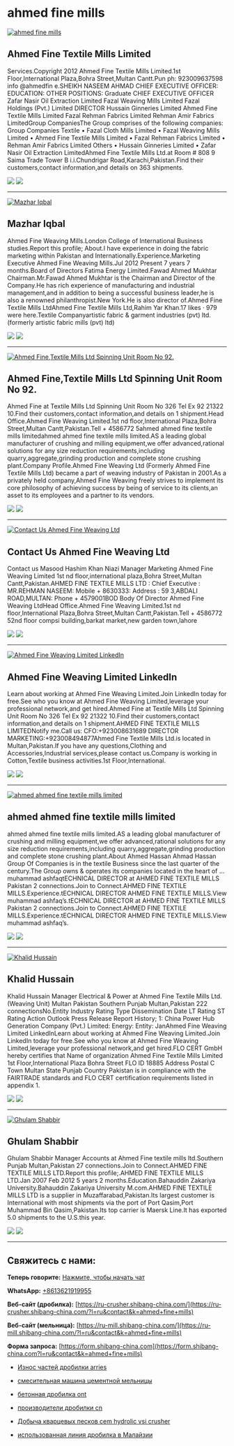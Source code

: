 # ahmed fine mills

<a href="https://swt.shibang-china.com/?l=ru&img&k=ahmed+fine+mills" target="_blank">![ahmed fine mills](http://static.shibang-china.com/all-800x300/119.jpg)</a>

## Ahmed Fine Textile Mills Limited
Services.Copyright 2012 Ahmed Fine Textile Mills Limited.1st Floor,International Plaza,Bohra Street,Multan Cantt.Pun ph: 923009637598 info @ahmedfin e.SHEIKH NASEEM AHMAD CHIEF EXECUTIVE OFFICER: EDUCATION: OTHER POSITIONS: Graduate CHIEF EXECUTIVE OFFICER Zafar Nasir Oil Extraction Limited Fazal Weaving Mills Limited Fazal Holdings (Pvt.) Limited DIRECTOR Hussain Ginneries Limited Ahmed Fine Textile Mills Limited Fazal Rehman Fabrics Limited Rehman Amir Fabrics LimitedGroup CompaniesThe Group comprises of the following companies: Group Companies Textile • Fazal Cloth Mills Limited • Fazal Weaving Mills Limited • Ahmed Fine Textile Mills Limited • Fazal Rehman Fabrics Limited • Rehman Amir Fabrics Limited Others • Hussain Ginneries Limited • Zafar Nasir Oil Extraction LimitedAhmed Fine Textile Mills Ltd.at Room # 808 9 Saima Trade Tower B i.i.Chundrigar Road,Karachi,Pakistan.Find their customers,contact information,and details on 363 shipments.


<a href="https://whatsapp.shibangsoft.com/WhatsApp.php" target="_blank" title="WhatsApp">![](http://static.shibang-china.com/icon/whatsapp.png)</a> <a href="https://swt.shibang-china.com/?l=ru&icon&k=ahmed+fine+mills" target="_blank">![](http://static.shibang-china.com/icon/chat-ru.png)</a>

---

<a href="https://swt.shibang-china.com/?l=ru&img&k=ahmed+fine+mills" target="_blank">![Mazhar Iqbal](http://static.shibang-china.com/all-800x300/1093.jpg)</a>

## Mazhar Iqbal
Ahmed Fine Weaving Mills.London College of International Business studies.Report this profile; About.I have experience in doing the fabric marketing within Pakistan and Internationally.Experience.Marketing Executive Ahmed Fine Weaving Mills.Jul 2012 Present 7 years 7 months.Board of Directors Fatima Energy Limited.Fawad Ahmed Mukhtar Chairman.Mr.Fawad Ahmed Mukhtar is the Chairman and Director of the Company.He has rich experience of manufacturing and industrial management,and in addition to being a successful business leader,he is also a renowned philanthropist.New York.He is also director of.Ahmed Fine Textile Mills LtdAhmed Fine Textile Mills Ltd,Rahim Yar Khan.17 likes &#183; 979 were here.Textile Companyartistic fabric &amp; garment industries (pvt) ltd.(formerly artistic fabric mills (pvt) ltd)


<a href="https://whatsapp.shibangsoft.com/WhatsApp.php" target="_blank" title="WhatsApp">![](http://static.shibang-china.com/icon/whatsapp.png)</a> <a href="https://swt.shibang-china.com/?l=ru&icon&k=ahmed+fine+mills" target="_blank">![](http://static.shibang-china.com/icon/chat-ru.png)</a>

---

<a href="https://swt.shibang-china.com/?l=ru&img&k=ahmed+fine+mills" target="_blank">![Ahmed Fine,Textile Mills Ltd Spinning Unit Room No 92.](http://static.shibang-china.com/all-800x300/1404.jpg)</a>

## Ahmed Fine,Textile Mills Ltd Spinning Unit Room No 92.
Ahmed Fine at Textile Mills Ltd Spinning Unit Room No 326 Tel Ex 92 21322 10.Find their customers,contact information,and details on 1 shipment.Head Office.Ahmed Fine Weaving Limited.1st nd floor,International Plaza,Bohra Street,Multan Cantt,Pakistan.Tell + 4586772 5ahmed ahmed fine textile mills limitedahmed ahmed fine textile mills limited.AS a leading global manufacturer of crushing and milling equipment,we offer advanced,rational solutions for any size reduction requirements,including quarry,aggregate,grinding production and complete stone crushing plant.Company Profile.Ahmed Fine Weaving Ltd (Formerly Ahmed Fine Textile Mills Ltd) became a part of weaving industry of Pakistan in 2001.As a privately held company,Ahmed Fine Weaving freely strives to implement its core philosophy of achieving success by being of service to its clients,an asset to its employees and a partner to its vendors.


<a href="https://whatsapp.shibangsoft.com/WhatsApp.php" target="_blank" title="WhatsApp">![](http://static.shibang-china.com/icon/whatsapp.png)</a> <a href="https://swt.shibang-china.com/?l=ru&icon&k=ahmed+fine+mills" target="_blank">![](http://static.shibang-china.com/icon/chat-ru.png)</a>

---

<a href="https://swt.shibang-china.com/?l=ru&img&k=ahmed+fine+mills" target="_blank">![Contact Us Ahmed Fine Weaving Ltd](http://static.shibang-china.com/all-800x300/1484.jpg)</a>

## Contact Us Ahmed Fine Weaving Ltd
Contact us Masood Hashim Khan Niazi Manager Marketing Ahmed Fine Weaving Limited 1st nd floor,international plaza,Bohra Street,Multan Cantt,Pakistan.AHMED FINE TEXTILE MILLS LTD : Chief Executive : MR.REHMAN NASEEM: Mobile + 8630333: Address : 59 3,ABDALI ROAD,MULTAN: Phone + 4579001BOD Body Of Director Ahmed Fine Weaving LtdHead Office.Ahmed Fine Weaving Limited.1st nd floor,International Plaza,Bohra Street,Multan Cantt,Pakistan.Tell + 4586772 52nd floor compsi building,barkat market,new garden town,lahore


<a href="https://whatsapp.shibangsoft.com/WhatsApp.php" target="_blank" title="WhatsApp">![](http://static.shibang-china.com/icon/whatsapp.png)</a> <a href="https://swt.shibang-china.com/?l=ru&icon&k=ahmed+fine+mills" target="_blank">![](http://static.shibang-china.com/icon/chat-ru.png)</a>

---

<a href="https://swt.shibang-china.com/?l=ru&img&k=ahmed+fine+mills" target="_blank">![Ahmed Fine Weaving Limited LinkedIn](http://static.shibang-china.com/all-800x300/1017.jpg)</a>

## Ahmed Fine Weaving Limited LinkedIn
Learn about working at Ahmed Fine Weaving Limited.Join LinkedIn today for free.See who you know at Ahmed Fine Weaving Limited,leverage your professional network,and get hired.Ahmed Fine at Textile Mills Ltd Spinning Unit Room No 326 Tel Ex 92 21322 10.Find their customers,contact information,and details on 1 shipment.AHMED FINE TEXTILE MILLS LIMITEDNotify me.Call us: CFO:+923008631689 DIRECTOR MARKETING:+923008494877Ahmed Fine Textile Mills Ltd.is located in Multan,Pakistan.If you have any questions,Clothing and Accessories,Industrial services,please contact us.Company is working in Cotton,Textile business activities.1st Floor,International.


<a href="https://whatsapp.shibangsoft.com/WhatsApp.php" target="_blank" title="WhatsApp">![](http://static.shibang-china.com/icon/whatsapp.png)</a> <a href="https://swt.shibang-china.com/?l=ru&icon&k=ahmed+fine+mills" target="_blank">![](http://static.shibang-china.com/icon/chat-ru.png)</a>

---

<a href="https://swt.shibang-china.com/?l=ru&img&k=ahmed+fine+mills" target="_blank">![ahmed ahmed fine textile mills limited](http://static.shibang-china.com/all-800x300/1503.jpg)</a>

## ahmed ahmed fine textile mills limited
ahmed ahmed fine textile mills limited.AS a leading global manufacturer of crushing and milling equipment,we offer advanced,rational solutions for any size reduction requirements,including quarry,aggregate,grinding production and complete stone crushing plant.About Ahmed Hassan Ahmad Hassan Group Of Companies is in the textile Business since the last quarter of the century.The Group owns &amp; operates its companies located in the heart of …muhammad ashfaqtECHNICAL DIRECTOR at AHMED FINE TEXTILE MILLS Pakistan 2 connections.Join to Connect.AHMED FINE TEXTILE MILLS.Experience.tECHNICAL DIRECTOR AHMED FINE TEXTILE MILLS.View muhammad ashfaq’s.tECHNICAL DIRECTOR at AHMED FINE TEXTILE MILLS Pakistan 2 connections.Join to Connect.AHMED FINE TEXTILE MILLS.Experience.tECHNICAL DIRECTOR AHMED FINE TEXTILE MILLS.View muhammad ashfaq’s.


<a href="https://whatsapp.shibangsoft.com/WhatsApp.php" target="_blank" title="WhatsApp">![](http://static.shibang-china.com/icon/whatsapp.png)</a> <a href="https://swt.shibang-china.com/?l=ru&icon&k=ahmed+fine+mills" target="_blank">![](http://static.shibang-china.com/icon/chat-ru.png)</a>

---

<a href="https://swt.shibang-china.com/?l=ru&img&k=ahmed+fine+mills" target="_blank">![Khalid Hussain](http://static.shibang-china.com/all-800x300/503.jpg)</a>

## Khalid Hussain
Khalid Hussain Manager Electrical &amp; Power at Ahmed Fine Textile Mills Ltd.(Weaving Unit) Multan Pakistan Southern Punjab Multan,Pakistan 222 connectionsNo.Entity Industry Rating Type Dissemination Date LT Rating ST Rating Action Outlook Press Release Report History; 1: China Power Hub Generation Company (Pvt.) Limited: Energy: Entity: JanAhmed Fine Weaving Limited LinkedInLearn about working at Ahmed Fine Weaving Limited.Join LinkedIn today for free.See who you know at Ahmed Fine Weaving Limited,leverage your professional network,and get hired.FLO CERT GmbH hereby certifies that Name of organization Ahmed Fine Textile Mills Limited 1st Floor,International Plaza Bohra Street FLO ID 18885 Address Postal C Town Multan State Punjab Country Pakistan is in compliance with the FAIRTRADE standards and FLO CERT certification requirements listed in appendix 1.


<a href="https://whatsapp.shibangsoft.com/WhatsApp.php" target="_blank" title="WhatsApp">![](http://static.shibang-china.com/icon/whatsapp.png)</a> <a href="https://swt.shibang-china.com/?l=ru&icon&k=ahmed+fine+mills" target="_blank">![](http://static.shibang-china.com/icon/chat-ru.png)</a>

---

<a href="https://swt.shibang-china.com/?l=ru&img&k=ahmed+fine+mills" target="_blank">![Ghulam Shabbir](http://static.shibang-china.com/all-800x300/660.jpg)</a>

## Ghulam Shabbir
Ghulam Shabbir Manager Accounts at Ahmed Fine textile mills ltd.Southern Punjab Multan,Pakistan 27 connections.Join to Connect.AHMED FINE TEXTILE MILLS LTD.Report this profile;.AHMED FINE TEXTILE MILLS LTD.Jan 2007 Feb 2012 5 years 2 months.Education.Bahauddin Zakariya University.Bahauddin Zakariya University M.com.AHMED FINE TEXTILE MILLS LTD is a supplier in Muzaffarabad,Pakistan.Its largest customer is International with most shipments via the port of Port Qasim,Port Muhammad Bin Qasim,Pakistan.Its top carrier is Maersk Line.It has exported 5.0 shipments to the U.S.this year.

<a href="https://whatsapp.shibangsoft.com/WhatsApp.php" target="_blank" title="WhatsApp">![](http://static.shibang-china.com/icon/whatsapp.png)</a> <a href="https://swt.shibang-china.com/?l=ru&icon&k=ahmed+fine+mills" target="_blank">![](http://static.shibang-china.com/icon/chat-ru.png)</a>

---
## Свяжитесь с нами:

**Теперь говорите:** [Нажмите, чтобы начать чат](https://swt.shibang-china.com?l=ru&contact&k=ahmed+fine+mills)

**WhatsApp:**  [+8613621919955](https://whatsapp.shibangsoft.com/WhatsApp.php)

**Веб-сайт (дробилка):** [https://ru-crusher.shibang-china.com/](https://ru-crusher.shibang-china.com/?l=ru&contact&k=ahmed+fine+mills)

**Веб-сайт (мельница):** [https://ru-mill.shibang-china.com/](https://ru-mill.shibang-china.com/?l=ru&contact&k=ahmed+fine+mills)

**Форма запроса:** [https://form.shibang-china.com](https://form.shibang-china.com?l=ru&contact&k=ahmed+fine+mills)

* [Износ частей дробилки arries](../122/%D0%98%D0%B7%D0%BD%D0%BE%D1%81%20%D1%87%D0%B0%D1%81%D1%82%D0%B5%D0%B9%20%D0%B4%D1%80%D0%BE%D0%B1%D0%B8%D0%BB%D0%BA%D0%B8%20arries.md)

* [смесительная машина цементной мельницы](../122/%D1%81%D0%BC%D0%B5%D1%81%D0%B8%D1%82%D0%B5%D0%BB%D1%8C%D0%BD%D0%B0%D1%8F%20%D0%BC%D0%B0%D1%88%D0%B8%D0%BD%D0%B0%20%D1%86%D0%B5%D0%BC%D0%B5%D0%BD%D1%82%D0%BD%D0%BE%D0%B9%20%D0%BC%D0%B5%D0%BB%D1%8C%D0%BD%D0%B8%D1%86%D1%8B.md)

* [бетонная дробилка ont](../124/%D0%B1%D0%B5%D1%82%D0%BE%D0%BD%D0%BD%D0%B0%D1%8F%20%D0%B4%D1%80%D0%BE%D0%B1%D0%B8%D0%BB%D0%BA%D0%B0%20ont.md)

* [производители дробилки cn](../124/%D0%BF%D1%80%D0%BE%D0%B8%D0%B7%D0%B2%D0%BE%D0%B4%D0%B8%D1%82%D0%B5%D0%BB%D0%B8%20%D0%B4%D1%80%D0%BE%D0%B1%D0%B8%D0%BB%D0%BA%D0%B8%20cn.md)

* [Добыча кварцевых песков cem hydrolic vsi crusher](../124/%D0%94%D0%BE%D0%B1%D1%8B%D1%87%D0%B0%20%D0%BA%D0%B2%D0%B0%D1%80%D1%86%D0%B5%D0%B2%D1%8B%D1%85%20%D0%BF%D0%B5%D1%81%D0%BA%D0%BE%D0%B2%20cem%20hydrolic%20vsi%20crusher.md)

* [использованная линия дробилка в Малайзии](../125/%D0%B8%D1%81%D0%BF%D0%BE%D0%BB%D1%8C%D0%B7%D0%BE%D0%B2%D0%B0%D0%BD%D0%BD%D0%B0%D1%8F%20%D0%BB%D0%B8%D0%BD%D0%B8%D1%8F%20%D0%B4%D1%80%D0%BE%D0%B1%D0%B8%D0%BB%D0%BA%D0%B0%20%D0%B2%20%D0%9C%D0%B0%D0%BB%D0%B0%D0%B9%D0%B7%D0%B8%D0%B8.md)